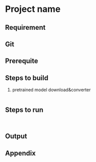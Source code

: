 # Project name

             


## Requirement


## Git


## Prerequite

## Steps to build 

1. pretrained model download&converter               
```shell
```

## Steps to run

    
```shell

```

```shell

```


## Output


## Appendix

